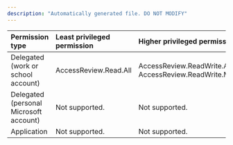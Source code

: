 ```yaml
---
description: "Automatically generated file. DO NOT MODIFY"
---
```


|Permission type|Least privileged permission|Higher privileged permissions|
|:---|:---|:---|
|Delegated (work or school account)|AccessReview.Read.All|AccessReview.ReadWrite.All, AccessReview.ReadWrite.Membership|
|Delegated (personal Microsoft account)|Not supported.|Not supported.|
|Application|Not supported.|Not supported.|

